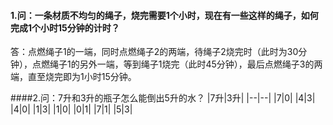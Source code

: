 #### 1.问：一条材质不均匀的绳子，烧完需要1个小时，现在有一些这样的绳子，如何完成1个小时15分钟的计时？
答：点燃绳子1的一端，同时点燃绳子2的两端，待绳子2烧完时（此时为30分钟），点燃绳子1的另外一端，等到绳子1烧完（此时45分钟），最后点燃绳子3的两端，直至烧完即为1小时15分钟。

####2.问：7升和3升的瓶子怎么能倒出5升的水？
|7升|3升|
|--|--|
|7|0|
|4|3|
|4|0|
|1|3|
|1|0|
|0|1|
|7|1|
|5|3|


